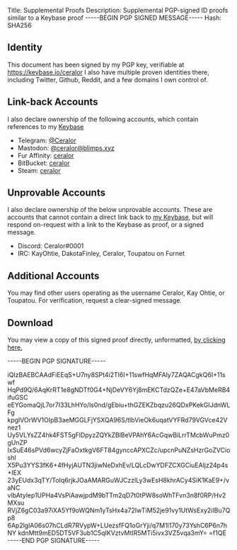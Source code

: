 Title: Supplemental Proofs
Description: Supplemental PGP-signed ID proofs similar to a Keybase proof
-----BEGIN PGP SIGNED MESSAGE-----
Hash: SHA256

## Identity

This document has been signed by my PGP key, verifiable at https://keybase.io/ceralor
I also have multiple proven identities there, including Twitter, Github, Reddit, and a few domains I own control of.

## Link-back Accounts

I also declare ownership of the following accounts, which contain references to my [Keybase](https://keybase.io/ceralor)

 - Telegram: [@Ceralor](https://t.me/ceralor)
 - Mastodon: [@ceralor@blimps.xyz](https://blimps.xyz/@ceralor)
 - Fur Affinity: [ceralor](https://furaffinity.net/user/ceralor)
 - BitBucket: [ceralor](https://bitbucket.org/snippets/ceralor/AeBKrL)
 - Steam: [ceralor](https://steamcommunity.com/id/ceralor)

## Unprovable Accounts

I also declare ownership of the below unprovable accounts. These are accounts that cannot contain a direct link back to [my Keybase](https://keybase.io/ceralor), but will respond on-request with a link to the Keybase as proof, or a signed message.

 - Discord: Ceralor#0001
 - IRC: KayOhtie, DakotaFinley, Ceralor, Toupatou on Furnet

## Additional Accounts

You may find other users operating as the username Ceralor, Kay Ohtie, or Toupatou. For verification, request a clear-signed message.

## Download

You may view a copy of this signed proof directly, unformatted, [by clicking here.](/proof.md.asc.txt)

-----BEGIN PGP SIGNATURE-----

iQIzBAEBCAAdFiEEqS+U7ny8SPt4i2Tl6I+11swfHqMFAly7ZAQACgkQ6I+11swf
HqPd9Q/6AqKrRT1e8gNDTf0G4+NjDeVY6Yj8mEKCTdzQZe+E47aVbMeRB4ifuGSC
eEYGomaQjL7or7I33LhHYo/ls0nd/gEbiu+thGZEKZbqzu26QDxPKekGIJdnWLFg
kpglVOrWV1OIpB3aeMGGLFjYSXQA96S/tIbVieOk6uqatVYFRd79VGVce42Vnez1
Uy5VLYsZZ4hk4FST5gFlDpyzZQYkZBlBeVPAhY6AcGqwBiLrrTMcbWuPmz0gUnZP
IxSuE46sPVd6wcyZjFaOxtkgV6FT84gynccAPXCZc/upcnPuNZsHzrGoZVCioshl
X5Pu3YYS3fK6+4fHyjAUTN3jiwNeDxhEv/LQLcDwYDFZCXGCiuEAljz24p4s+IEX
23yEUdx3qTY/ToIq6rjkJOaAMARGuWJCzzlLy3wEsH8khrACy4SiK1KaE9+/vaNC
vIbAtylep1UPHa4VsPiAawjpdM9bTTm2qD7t0tPW8soWhTFvn3n8f0RP/Hv2MXsu
RVjZ6gC03a97iXA5Yf9oWQNm1yTsHx4a72IwTiM52je91vy1UtWsExy2iIBu7Qp8
6Ap2lglA06s07hCLdR7RVypW+LUezsfFQ1oGrYji/q7M1l170y73YshC6P6n7hNY
kdnMtt9mED5DT5VF3ub1C5qIKVztvMtIR5MTi5ivx3VZ5vqa3mY=
=f1QE
-----END PGP SIGNATURE-----
